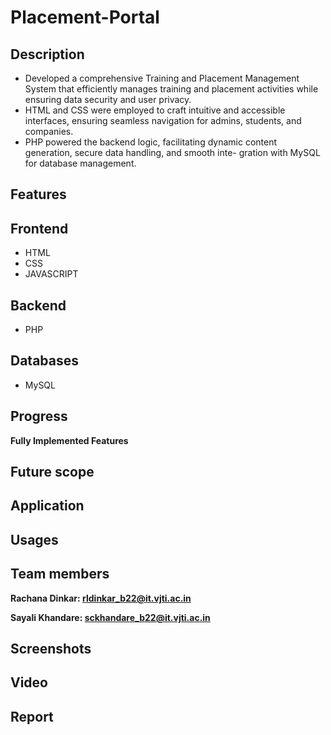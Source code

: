 # Placement-Portal

## Description
- Developed a comprehensive Training and Placement Management System that efficiently manages training and
   placement activities while ensuring data security and user privacy.
- HTML and CSS were employed to craft intuitive and accessible interfaces, ensuring seamless navigation for admins,      students, and companies.
- PHP powered the backend logic, facilitating dynamic content generation, secure data handling, and smooth inte-
gration with MySQL for database management.

## Features 

## Frontend 
- HTML
- CSS
- JAVASCRIPT 

## Backend 
- PHP

## Databases 
- MySQL

## Progress 

**Fully Implemented Features**


## Future scope 

## Application 

## Usages 

## Team members 

**Rachana Dinkar: rldinkar_b22@it.vjti.ac.in**

**Sayali Khandare: sckhandare_b22@it.vjti.ac.in**

## Screenshots

## Video 

## Report 


